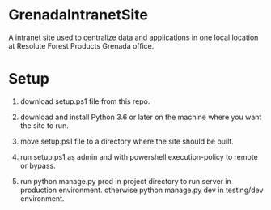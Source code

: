 # GrenadaIntranetSite
A intranet site used to centralize data and applications in one local location at Resolute Forest Products Grenada office.

# Setup
1. download setup.ps1 file from this repo.

2. download and install Python 3.6 or later on the machine where you want the site to run.

3. move setup.ps1 file to a directory where the site should be built.

4. run setup.ps1 as admin and with powershell execution-policy to remote or bypass.

5. run python manage.py prod in project directory to run server in production environment. otherwise python manage.py dev in testing/dev environment.
